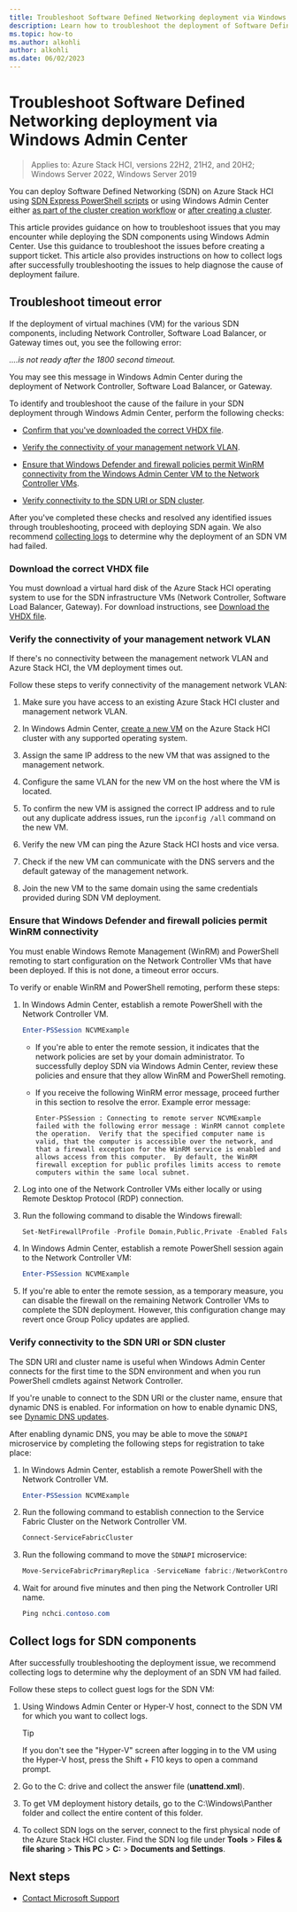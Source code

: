 ```yaml
---
title: Troubleshoot Software Defined Networking deployment via Windows Admin Center
description: Learn how to troubleshoot the deployment of Software Defined Networking (SDN) via Windows Admin Center.
ms.topic: how-to
ms.author: alkohli
author: alkohli
ms.date: 06/02/2023
---
```


# Troubleshoot Software Defined Networking deployment via Windows Admin Center

> Applies to: Azure Stack HCI, versions 22H2, 21H2, and 20H2; Windows Server 2022, Windows Server 2019

You can deploy Software Defined Networking (SDN) on Azure Stack HCI using [SDN Express PowerShell scripts](../manage/sdn-express.md) or using Windows Admin Center either [as part of the cluster creation workflow](../deploy/create-cluster.md#step-5-sdn-optional) or [after creating a cluster](../deploy/sdn-wizard.md).

This article provides guidance on how to troubleshoot issues that you may encounter while deploying the SDN components using Windows Admin Center. Use this guidance to troubleshoot the issues before creating a support ticket. This article also provides instructions on how to collect logs after successfully troubleshooting the issues to help diagnose the cause of deployment failure.

## Troubleshoot timeout error

If the deployment of virtual machines (VM) for the various SDN components, including Network Controller, Software Load Balancer, or Gateway times out, you see the following error:

*....is not ready after the 1800 second timeout.*

You may see this message in Windows Admin Center during the deployment of Network Controller, Software Load Balancer, or Gateway.

To identify and troubleshoot the cause of the failure in your SDN deployment through Windows Admin Center, perform the following checks:

- [Confirm that you've downloaded the correct VHDX file](#download-the-correct-vhdx-file).

- [Verify the connectivity of your management network VLAN](#verify-the-connectivity-of-your-management-network-vlan).

- [Ensure that Windows Defender and firewall policies permit WinRM connectivity from the Windows Admin Center VM to the Network Controller VMs](#ensure-that-windows-defender-and-firewall-policies-permit-winrm-connectivity).

- [Verify connectivity to the SDN URI or SDN cluster](#verify-connectivity-to-the-sdn-uri-or-sdn-cluster).

After you've completed these checks and resolved any identified issues through troubleshooting, proceed with deploying SDN again. We also recommend [collecting logs](#collect-logs-for-sdn-components) to determine why the deployment of an SDN VM had failed.

### Download the correct VHDX file

You must download a virtual hard disk of the Azure Stack HCI operating system to use for the SDN infrastructure VMs (Network Controller, Software Load Balancer, Gateway). For download instructions, see [Download the VHDX file](../deploy/sdn-wizard.md#download-the-vhdx-file).

### Verify the connectivity of your management network VLAN

If there's no connectivity between the management network VLAN and Azure Stack HCI, the VM deployment times out.

Follow these steps to verify connectivity of the management network VLAN:

1. Make sure you have access to an existing Azure Stack HCI cluster and management network VLAN.

1. In Windows Admin Center, [create a new VM](./vm.md#create-a-new-vm) on the Azure Stack HCI cluster with any supported operating system.

1. Assign the same IP address to the new VM that was assigned to the management network.

1. Configure the same VLAN for the new VM on the host where the VM is located.

1. To confirm the new VM is assigned the correct IP address and to rule out any duplicate address issues, run the `ipconfig /all` command on the new VM.

1. Verify the new VM can ping the Azure Stack HCI hosts and vice versa.

1. Check if the new VM can communicate with the DNS servers and the default gateway of the management network.

1. Join the new VM to the same domain using the same credentials provided during SDN VM deployment.

### Ensure that Windows Defender and firewall policies permit WinRM connectivity

You must enable Windows Remote Management (WinRM) and PowerShell remoting to start configuration on the Network Controller VMs that have been deployed. If this is not done, a timeout error occurs.

To verify or enable WinRM and PowerShell remoting, perform these steps:

1. In Windows Admin Center, establish a remote PowerShell with the Network Controller VM.
    
    ```powershell
    Enter-PSSession NCVMExample
    ```

    -  If you're able to enter the remote session, it indicates that the network policies are set by your domain administrator. To successfully deploy SDN via Windows Admin Center, review these policies and ensure that they allow WinRM and PowerShell remoting.
    
    - If you receive the following WinRM error message, proceed further in this section to resolve the error. Example error message:

       `Enter-PSSession : Connecting to remote server NCVMExample failed with the following error message : WinRM cannot complete the operation.  Verify that the specified computer name is valid, that the computer is accessible over the network, and that a firewall exception for the WinRM service is enabled and allows access from this computer.  By default, the WinRM firewall exception for public profiles limits access to remote computers within the same local subnet.`

1. Log into one of the Network Controller VMs either locally or using Remote Desktop Protocol (RDP) connection.

1. Run the following command to disable the Windows firewall:

    ```powershell
    Set-NetFirewallProfile -Profile Domain,Public,Private -Enabled False
    ```

1. In Windows Admin Center, establish a remote PowerShell session again to the Network Controller VM:

    ```powershell
    Enter-PSSession NCVMExample
    ```

1. If you're able to enter the remote session, as a temporary measure, you can disable the firewall on the remaining Network Controller VMs to complete the SDN deployment. However, this configuration change may revert once Group Policy updates are applied.

### Verify connectivity to the SDN URI or SDN cluster

The SDN URI and cluster name is useful when Windows Admin Center connects for the first time to the SDN environment and when you run PowerShell cmdlets against Network Controller.

If you're unable to connect to the SDN URI or the cluster name, ensure that dynamic DNS is enabled. For information on how to enable dynamic DNS, see [Dynamic DNS updates](../concepts/network-controller#dynamic-dns-updates).

After enabling dynamic DNS, you may be able to move the `SDNAPI` microservice by completing the following steps for registration to take place:

1. In Windows Admin Center, establish a remote PowerShell with the Network Controller VM.

    ```powershell
    Enter-PSSession NCVMExample
    ```

1. Run the following command to establish connection to the Service Fabric Cluster on the Network Controller VM.

    ```powershell
    Connect-ServiceFabricCluster
    ```

1. Run the following command to move the `SDNAPI` microservice:

    ```powershell
    Move-ServiceFabricPrimaryReplica -ServiceName fabric:/NetworkController/ApiService
    ```

1. Wait for around five minutes and then ping the Network Controller URI name.

    ```powershell
    Ping nchci.contoso.com
    ```

## Collect logs for SDN components

After successfully troubleshooting the deployment issue, we recommend collecting logs to determine why the deployment of an SDN VM had failed.

Follow these steps to collect guest logs for the SDN VM:

1. Using Windows Admin Center or Hyper-V host, connect to the SDN VM for which you want to collect logs.

    > [!TIP]
    > If you don't see the "Hyper-V" screen after logging in to the VM using the Hyper-V host, press the Shift + F10 keys to open a command prompt.

1. Go to the C: drive and collect the answer file (**unattend.xml**).

1. To get VM deployment history details, go to the C:\Windows\Panther folder and collect the entire content of this folder.

1. To collect SDN logs on the server, connect to the first physical node of the Azure Stack HCI cluster. Find the SDN log file under **Tools** > **Files & file sharing** > **This PC** > **C:** > **Documents and Settings**.

## Next steps

- [Contact Microsoft Support](get-support.md)